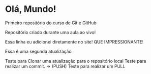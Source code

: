 # Olá, Mundo!
 Primeiro repositório do curso de Git e GitHub
 
 Repositório criado durante uma aula ao vivo!
 
 Essa linha eu adicionei diretamente no site! QUE IMPRESSIONANTE!

 Essa é uma segunda atualização
 
Teste para Clonar uma atualização para o repositório local
Teste para realizar um commit. -> (PUSH)
Teste para realizar um PULL
